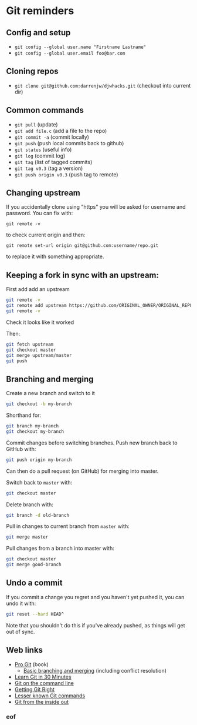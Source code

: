 # Git reminders

## Config and setup

* `git config --global user.name "Firstname Lastname"`
* `git config --global user.email foo@bar.com`

## Cloning repos

* `git clone git@github.com:darrenjw/djwhacks.git`   (checkout into current dir)

## Common commands

* `git pull`             (update)
* `git add file.c`       (add a file to the repo)
* `git commit -a`        (commit locally)
* `git push`             (push local commits back to github)
* `git status`           (useful info)
* `git log`              (commit log)
* `git tag`              (list of tagged commits)
* `git tag v0.3`         (tag a version)
* `git push origin v0.3` (push tag to remote)

## Changing upstream

If you accidentally clone using "https" you will be asked for username and password. You can fix with:

`git remote -v`

to check current origin and then:

`git remote set-url origin git@github.com:username/repo.git`

to replace it with something appropriate.


## Keeping a fork in sync with an upstream:

First add add an upstream

```bash
git remote -v
git remote add upstream https://github.com/ORIGINAL_OWNER/ORIGINAL_REPOSITORY.git
git remote -v
```

Check it looks like it worked

Then:

```bash
git fetch upstream
git checkout master
git merge upstream/master
git push
```

## Branching and merging

Create a new branch and switch to it
```bash
git checkout -b my-branch
```

Shorthand for:
```bash
git branch my-branch
git checkout my-branch
```

Commit changes before switching branches.
Push new branch back to GitHub with:
```bash
git push origin my-branch
```
Can then do a pull request (on GitHub) for merging into master.

Switch back to `master` with:
```bash
git checkout master
```

Delete branch with:
```bash
git branch -d old-branch
```

Pull in changes to current branch from `master` with:
```bash
git merge master
```

Pull changes from a branch into master with:
```bash
git checkout master
git merge good-branch
```

## Undo a commit

If you commit a change you regret and you haven't yet pushed it, you can undo it with:
```bash
git reset --hard HEAD^
```
Note that you shouldn't do this if you've already pushed, as things will get out of sync.


## Web links

* [Pro Git](https://git-scm.com/book/en/v2/) (book)
  * [Basic branching and merging](https://git-scm.com/book/en/v2/Git-Branching-Basic-Branching-and-Merging) (including conflict resolution)
* [Learn Git in 30 Minutes](http://tutorialzine.com/2016/06/learn-git-in-30-minutes/)
* [Git on the command line](http://dont-be-afraid-to-commit.readthedocs.io/en/latest/git/commandlinegit.html)  
* [Getting Git Right](https://www.atlassian.com/git/)
* [Lesser known Git commands](https://hackernoon.com/lesser-known-git-commands-151a1918a60)
* [Git from the inside out](https://codewords.recurse.com/issues/two/git-from-the-inside-out)

### eof


